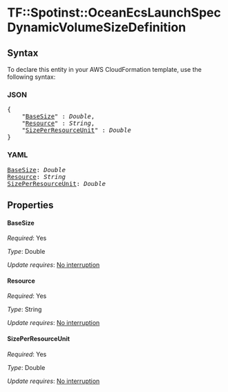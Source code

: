 # TF::Spotinst::OceanEcsLaunchSpec DynamicVolumeSizeDefinition

## Syntax

To declare this entity in your AWS CloudFormation template, use the following syntax:

### JSON

<pre>
{
    "<a href="#basesize" title="BaseSize">BaseSize</a>" : <i>Double</i>,
    "<a href="#resource" title="Resource">Resource</a>" : <i>String</i>,
    "<a href="#sizeperresourceunit" title="SizePerResourceUnit">SizePerResourceUnit</a>" : <i>Double</i>
}
</pre>

### YAML

<pre>
<a href="#basesize" title="BaseSize">BaseSize</a>: <i>Double</i>
<a href="#resource" title="Resource">Resource</a>: <i>String</i>
<a href="#sizeperresourceunit" title="SizePerResourceUnit">SizePerResourceUnit</a>: <i>Double</i>
</pre>

## Properties

#### BaseSize

_Required_: Yes

_Type_: Double

_Update requires_: [No interruption](https://docs.aws.amazon.com/AWSCloudFormation/latest/UserGuide/using-cfn-updating-stacks-update-behaviors.html#update-no-interrupt)

#### Resource

_Required_: Yes

_Type_: String

_Update requires_: [No interruption](https://docs.aws.amazon.com/AWSCloudFormation/latest/UserGuide/using-cfn-updating-stacks-update-behaviors.html#update-no-interrupt)

#### SizePerResourceUnit

_Required_: Yes

_Type_: Double

_Update requires_: [No interruption](https://docs.aws.amazon.com/AWSCloudFormation/latest/UserGuide/using-cfn-updating-stacks-update-behaviors.html#update-no-interrupt)

